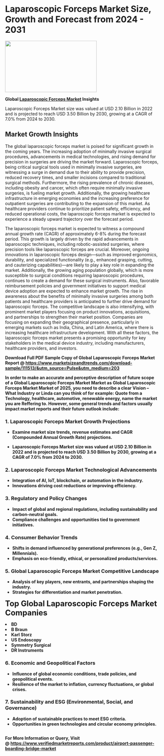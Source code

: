 <H1>Laparoscopic Forceps Market Size, Growth and Forecast from 2024 - 2031</H1><img class="aligncenter size-medium wp-image-584254" src="https://thirdeyenews.in/wp-content/uploads/2024/09/Global-Market-Research-300x168.jpeg" alt="" width="300" height="168" /><p><strong>Global&nbsp;<a href="https://www.marketsizeandtrends.com/download-sample/111513/&amp;utm_source=Pulse&amp;utm_medium=203">Laparoscopic Forceps Market</a> Insights</strong></p><p>Laparoscopic Forceps Market size was valued at USD 2.10 Billion in 2022 and is projected to reach USD 3.50 Billion by 2030, growing at a CAGR of 7.0% from 2024 to 2030.</p><p><h2>Market Growth Insights</h2> <p>The global laparoscopic forceps market is poised for significant growth in the coming years. The increasing adoption of minimally invasive surgical procedures, advancements in medical technologies, and rising demand for precision in surgeries are driving the market forward. Laparoscopic forceps, being critical surgical tools used in minimally invasive surgeries, are witnessing a surge in demand due to their ability to provide precision, reduced recovery times, and smaller incisions compared to traditional surgical methods. Furthermore, the rising prevalence of chronic diseases, including obesity and cancer, which often require minimally invasive surgeries, is fueling market growth. Additionally, the growing healthcare infrastructure in emerging economies and the increasing preference for outpatient surgeries are contributing to the expansion of this market. As healthcare providers continue to prioritize patient safety, efficiency, and reduced operational costs, the laparoscopic forceps market is expected to experience a steady upward trajectory over the forecast period.</p> <p><strong></strong></p> <p>The laparoscopic forceps market is expected to witness a compound annual growth rate (CAGR) of approximately 6-8% during the forecast period. This growth is largely driven by the rapid advancements in laparoscopic techniques, including robotic-assisted surgeries, where precision tools like laparoscopic forceps are crucial. Moreover, ongoing innovations in laparoscopic forceps design—such as improved ergonomics, durability, and specialized functionality (e.g., enhanced grasping, cutting, and cauterizing capabilities)—are likely to play a key role in expanding the market. Additionally, the growing aging population globally, which is more susceptible to surgical conditions requiring laparoscopic procedures, continues to create a demand for these surgical instruments. Also, favorable reimbursement policies and government initiatives to support medical device adoption are expected to enhance market growth. The rise in awareness about the benefits of minimally invasive surgeries among both patients and healthcare providers is anticipated to further drive demand for laparoscopic forceps. The competitive landscape is also intensifying, with prominent market players focusing on product innovations, acquisitions, and partnerships to strengthen their market position. Companies are focusing on expanding their geographical presence, particularly in emerging markets such as India, China, and Latin America, where there is increasing healthcare infrastructure development. With all these factors, the laparoscopic forceps market presents a promising opportunity for key stakeholders in the medical device industry, including manufacturers, healthcare providers, and investors.</p> <p><strong></p><p><span class=""><strong>Download Full PDF Sample Copy of Global Laparoscopic Forceps Market Report</strong> @ <a href="https://www.marketsizeandtrends.com/download-sample/111513/&amp;utm_source=Pulse&amp;utm_medium=203" target="_blank">https://www.marketsizeandtrends.com/download-sample/111513/&amp;utm_source=Pulse&amp;utm_medium=203</a></span></p><p>In order to make an accurate and perceptive description of future scope of a Global&nbsp;Laparoscopic Forceps Market Market as Global&nbsp;Laparoscopic Forceps Market Market of 2025, you need to describe a clear Vision &ndash; What Industry or Linda can you think of for example: Quote from a Technology, healthcare, automotive, renewable energy, name the market you are Reffering to. However, some general trends and factors usually impact market reports and their future outlook include:</p><h3>1.&nbsp;<strong>Laparoscopic Forceps Market Growth Projections</strong></h3><ul><li>Examine market size trends, revenue estimates and CAGR (Compounded Annual Growth Rate) projections.</li><li><p>Laparoscopic Forceps Market size was valued at USD 2.10 Billion in 2022 and is projected to reach USD 3.50 Billion by 2030, growing at a CAGR of 7.0% from 2024 to 2030.</p></li></ul><h3>2.&nbsp;<strong>Laparoscopic Forceps Market Technological Advancements</strong></h3><ul><li>Integration of AI, IoT, blockchain, or automation in the industry.</li><li>Innovations driving cost reductions or improving efficiency.</li></ul><h3>3.&nbsp;<strong>Regulatory and Policy Changes</strong></h3><ul><li>Impact of global and regional regulations, including sustainability and carbon-neutral goals.</li><li>Compliance challenges and opportunities tied to government initiatives.</li></ul><h3>4.&nbsp;<strong>Consumer Behavior Trends</strong></h3><ul><li>Shifts in demand influenced by generational preferences (e.g., Gen Z, Millennials).</li><li>Emphasis on eco-friendly, ethical, or personalized products/services.</li></ul><h3>5.&nbsp;<strong>Global Laparoscopic Forceps Market Competitive Landscape</strong></h3><ul><li>Analysis of key players, new entrants, and partnerships shaping the industry.</li><li>Strategies for differentiation and market penetration.</li></ul><p data-pm-slice="1 1 []"><span style="color: inherit; font-family: inherit; font-size: 25px;">Top Global Laparoscopic Forceps Market Companies</span></p><div class="" data-test-id=""><p><li>BD</li><li> B Braun</li><li> Karl Storz</li><li> US Endoscopy</li><li> Symmetry Surgical</li><li> DR Instruments</li></p></div><h3>6.&nbsp;<strong>Economic and Geopolitical Factors</strong></h3><ul><li>Influence of global economic conditions, trade policies, and geopolitical events.</li><li>Resilience of the market to inflation, currency fluctuations, or global crises.</li></ul><h3>7.&nbsp;<strong>Sustainability and ESG (Environmental, Social, and Governance)</strong></h3><ul><li>Adoption of sustainable practices to meet ESG criteria.</li><li>Opportunities in green technologies and circular economy principles.</li></ul><h2><strong style="font-size: 14px;">For More Information or Query, Visit @&nbsp;</strong><a style="background-color: #ffffff; font-size: 14px;" href="https://www.marketsizeandtrends.com/report/laparoscopic-forceps-market/" target="_blank">https://www.verifiedmarketreports.com/product/airport-passenger-boarding-bridge-market</a></h2>
